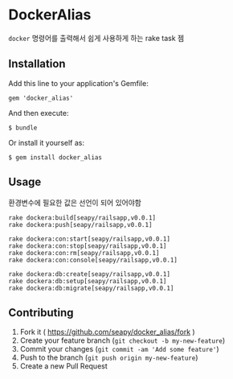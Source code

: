 # DockerAlias

`docker` 명령어를 출력해서 쉽게 사용하게 하는 rake task 젬

## Installation

Add this line to your application's Gemfile:

    gem 'docker_alias'

And then execute:

    $ bundle

Or install it yourself as:

    $ gem install docker_alias

## Usage

환경변수에 필요한 값은 선언이 되어 있어야함

```shell
rake dockera:build[seapy/railsapp,v0.0.1]
rake dockera:push[seapy/railsapp,v0.0.1]

rake dockera:con:start[seapy/railsapp,v0.0.1]
rake dockera:con:stop[seapy/railsapp,v0.0.1]
rake dockera:con:rm[seapy/railsapp,v0.0.1]
rake dockera:con:console[seapy/railsapp,v0.0.1]

rake dockera:db:create[seapy/railsapp,v0.0.1]
rake dockera:db:setup[seapy/railsapp,v0.0.1]
rake dockera:db:migrate[seapy/railsapp,v0.0.1]
```

## Contributing

1. Fork it ( https://github.com/seapy/docker_alias/fork )
2. Create your feature branch (`git checkout -b my-new-feature`)
3. Commit your changes (`git commit -am 'Add some feature'`)
4. Push to the branch (`git push origin my-new-feature`)
5. Create a new Pull Request
